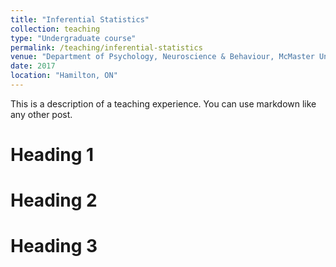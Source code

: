 ```yaml
---
title: "Inferential Statistics"
collection: teaching
type: "Undergraduate course"
permalink: /teaching/inferential-statistics
venue: "Department of Psychology, Neuroscience & Behaviour, McMaster University"
date: 2017
location: "Hamilton, ON"
---
```


This is a description of a teaching experience. You can use markdown like any other post.

Heading 1
======

Heading 2
======

Heading 3
======